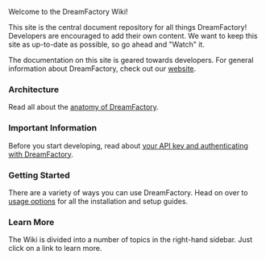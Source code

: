 Welcome to the DreamFactory Wiki!

This site is the central document repository for all things DreamFactory! Developers are encouraged to add their own content. We want to keep this site as up-to-date as possible, so go ahead and "Watch" it.

The documentation on this site is geared towards developers. For general information about DreamFactory, check out our [website](http://www.dreamfactory.com).

### Architecture

Read all about the [anatomy of DreamFactory](https://github.com/dfryan/dsp-core/wiki/DreamFactory-Overview).

### Important Information

Before you start developing, read about [your API key and authenticating with DreamFactory](https://github.com/dfryan/dsp-core/wiki/Important-Information).

### Getting Started

There are a variety of ways you can use DreamFactory. Head on over to [usage options](https://github.com/dfryan/dsp-core/wiki/Usage-Options) for all the installation and setup guides.

### Learn More

The Wiki is divided into a number of topics in the right-hand sidebar. Just click on a link to learn more.
